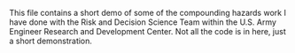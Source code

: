 This file contains a short demo of some of the compounding hazards work I have done with the Risk and Decision Science Team within the U.S. Army Engineer Research and Development Center. Not all the code is in here, just a short demonstration.
